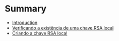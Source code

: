 # Summary

* [Introduction](README.md)
* [Verificando a existência de uma chave RSA local](verificando_a_existencia_de_uma_chave_rsa_local.md)
* [Criando a chave RSA local](criando-chave-rsa-localmd.md)

